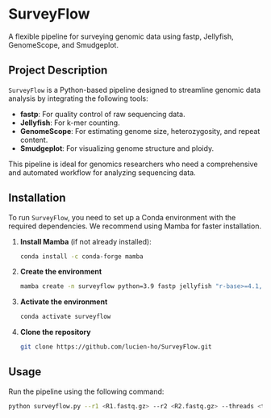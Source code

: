 # SurveyFlow
A flexible pipeline for surveying genomic data using fastp, Jellyfish, GenomeScope, and Smudgeplot.

## Project Description
`SurveyFlow` is a Python-based pipeline designed to streamline genomic data analysis by integrating the following tools:
- **fastp**: For quality control of raw sequencing data.
- **Jellyfish**: For k-mer counting.
- **GenomeScope**: For estimating genome size, heterozygosity, and repeat content.
- **Smudgeplot**: For visualizing genome structure and ploidy.

This pipeline is ideal for genomics researchers who need a comprehensive and automated workflow for analyzing sequencing data.

## Installation
To run `SurveyFlow`, you need to set up a Conda environment with the required dependencies. We recommend using Mamba for faster installation.

1. **Install Mamba** (if not already installed):
   ```bash
   conda install -c conda-forge mamba
2. **Create the environment**
   ```bash
   mamba create -n surveyflow python=3.9 fastp jellyfish "r-base>=4.1,<4.2" r-ggplot2 r-argparse genomescope smudgeplot -c bioconda -c conda-forge -y
3. **Activate the environment**
   ```bash
   conda activate surveyflow
4. **Clone the repository**
   ```bash
   git clone https://github.com/lucien-ho/SurveyFlow.git

## Usage
Run the pipeline using the following command:
```bash
python surveyflow.py --r1 <R1.fastq.gz> --r2 <R2.fastq.gz> --threads <threads> --kmer <kmer_size> --prefix <output_prefix> --ploidy <ploidy> --size <genome_size>

